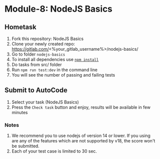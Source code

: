 # Module-8: NodeJS Basics

## Hometask

1. Fork this repository: NodeJS Basics
5. Clone your newly created repo: https://gitlab.com/<%your_gitlab_username%>/nodejs-basics/  
6. Go to folder `nodejs-basics`  
7. To install all dependencies use [`npm install`](https://docs.npmjs.com/cli/install)
8. Do tasks from src/ folder  
9. Run `npm run test:dev` in the command line  
7. You will see the number of passing and failing tests

## Submit to AutoCode
1. Select your task (NodeJS Basics)
2. Press the `Check task` button and enjoy, results will be available in few minutes

### Notes
1. We recommend you to use nodejs of version 14 or lower. If you using are any of the features which are not supported by v18, the score won't be submitted.
2. Each of your test case is limited to 30 sec.
